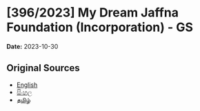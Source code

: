 # [396/2023] My Dream Jaffna Foundation (Incorporation) - GS

**Date:** 2023-10-30

## Original Sources

- [English](https://documents.gov.lk/view/bills/2023/10/396-2023_E.pdf)
- [සිංහල](https://documents.gov.lk/view/bills/2023/10/396-2023_S.pdf)
- [தமிழ்](https://documents.gov.lk/view/bills/2023/10/396-2023_T.pdf)
